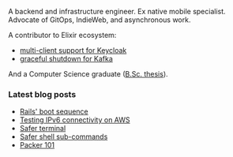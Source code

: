 A backend and infrastructure engineer. Ex native mobile specialist. Advocate of GitOps, IndieWeb, and asynchronous work.

A contributor to Elixir ecosystem:
- [multi-client support for Keycloak](https://github.com/vanetix/elixir-keycloak/pull/8)
- [graceful shutdown for Kafka](https://github.com/kafkaex/kafka_ex/pull/474)

And a Computer Science graduate ([B.Sc. thesis](http://eprints.fri.uni-lj.si/2318/1/Merela_B-1.pdf)).

### Latest blog posts

<!-- MERELA-ORG-POSTS:START -->
- [Rails&#39; boot sequence](https://merela.org/blog/rails_boot)
- [Testing IPv6 connectivity on AWS](https://merela.org/blog/testing-ipv6-connectivity-on-aws)
- [Safer terminal](https://merela.org/blog/safer-terminal)
- [Safer shell sub-commands](https://merela.org/blog/safer-shell-subcommands)
- [Packer 101](https://merela.org/blog/packer-101)
<!-- MERELA-ORG-POSTS:END -->
